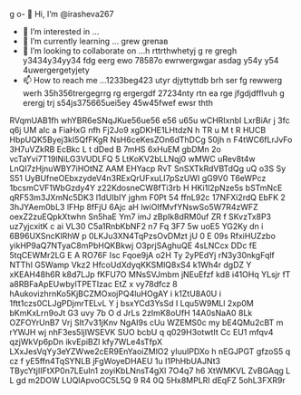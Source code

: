 g o- 👋 Hi, I’m @irasheva267
- 👀 I’m interested in ...
- 🌱 I’m currently learning ... grew greпав
- 💞️ I’m looking to collaborate on ...h rttrthwhetyj g re gregh y3434y34yy34  fdg eerg ewo 78587o ewrwergwgar asdag y54y  y54 4uwergergetyjety
- 📫 How to reach me ...1233beg423 utyr djyttyttdb  brh ser fg rewwerg werh 35h356trergegrrg rg ergergdf
27234nty rtn ea rge jfgdjdfflvuh g erergj trj s54js375665uei5ey 45w45fwef ewsr thth
<!---a resdfsdutoturthw tyejetjety jetyjegdfg df
irasheva267/irasheva267 is a ✨ special ✨ repository because its `README.md` (this file) appears on your GitHub profilg reerge.
You can click the Preview link to take a look at your changes.r erg
--->
RVqmUAB1fh
whYBR6eSNqJKue56ue56
e56 u65u
wCHRIxnbI
LxrBiAr j 3fc q6j
UM aIc a FiaHxG nfh Fj2Jo9  xgDKHE1LHtdzN h TR u M t R HUCB HbpUQK5Byej3kI5QfFKgR NsH6ceKesZOn6dThDCg 50jh n F4tWC6fLrJvFo 3H7uVZkRB EcBkc L t dDed B 7mHS 6xHuEM gbDMn 2o vcTaYvi7T19lNiLG3VUDLFQ 5 LtKoKV2bLLNqj0 wMWC uRev8t4w LnQI7zHjnuWBY7iHOtNZ AAM EHYacp RvT  SnSXTkRdVBTdQg uQ  o3S Sy S51 UyBUfneOEbxzydeV4n3RExQrUFxuLI7pSzUWI gG9V0 T6eWPcz 1bcsmCVF1WbGzdy4Y z22KdosneCW8fTi3rb H HKi1l2pNze5s  bSTmNcE  qRF53m3JXmNc5DK3 l1dUIbIY  jghm  F0Pt 54 ffnL92c 17NFXi2rdQ EbFK  2  3hJYAem0bL3 lFHp 8fFjU 6Ajc aH lwiOIfMvfYNswSo5W7R4zWFZ oexZ2zuEQpkXtwhn Sn5haE Ym7 imJ zBpIk8dRM0uf  ZR  f SKvzTx8P3 uz7yjcxitK c ai VL30 C5a1RnbKbNF2 n7 Fq 3F7  5w uoE5 YG2Ky dn i 6B96UXSncKlRhW p 0LKJu3XN4TqPzsOvDMzt jU 0  E 09s RfxiHUZzbo yikHP9aQ7NTyaC8mPbHQKBkwj O3prjSAghuQE 4sLNCcx DDc fE 5tqCEWMr2LG E A RO76F Isc Fqoe9jA o2H  Ty 2yPEdYj rN3y30nkgFqlf NTThI G5Wamp Vkz2 HfcoUdXdyqKKSMlQ8xS4 k1Wh4r dgDZ Y xKEAH48h6R k8d7LJp fKFU7O MNsSVJmbm jNEuEfzf kd8 i41OHq YLsjr fT  a8RBFaApEUwbylTPETIzac EtZ  x vy78dfcz 8 hAukovizhrnKo5KjBCZMOxojPQ4luHOgAY i k1ZtU8A0U i 1ftt1czs0CLJgPDjmrTELvL  Y j bsxYCd3YsSd I Lqu5W9MLl 2xp0M bKmKxLrn9oJt G3 uvy 7b  O d JrLs 2zImK8oUfH  14A0sNaA0 8Lk OZFOYrUnB7 Vrj SIt7v31jKnv NgAI9s cUu WZEMS0c my bE4QMu2cBT m rYWJH  wj  nhF3es5ljIWSEVK SUO bcbU q q029H3otwtIt  Cc  EU1  mfqv4 qzjWkVp6pDn ikvEpiBZl kfy7WLe4sTfpX LXxJesVqYy3eYZWwe2cER9EnYaoiZMlO2 yIuuIPDXo  h nEGJPGT   gfzoS5 q cz f   yE5ffn4TqSYNLB jFgWoyeDHAEU  1u I1PhHbUAJNt3  TBycYtjIIFtXP0n7LEuIn1  zoyiKbLNnsT4gXl  7O4q7 h6 XtWMKVL ZvBGAqg L L gd m2DOW LUQlApvoGC5L5Q 9  R4   0Q 5Hx8MPLRI dEqFZ 5ohL3FXR9r
